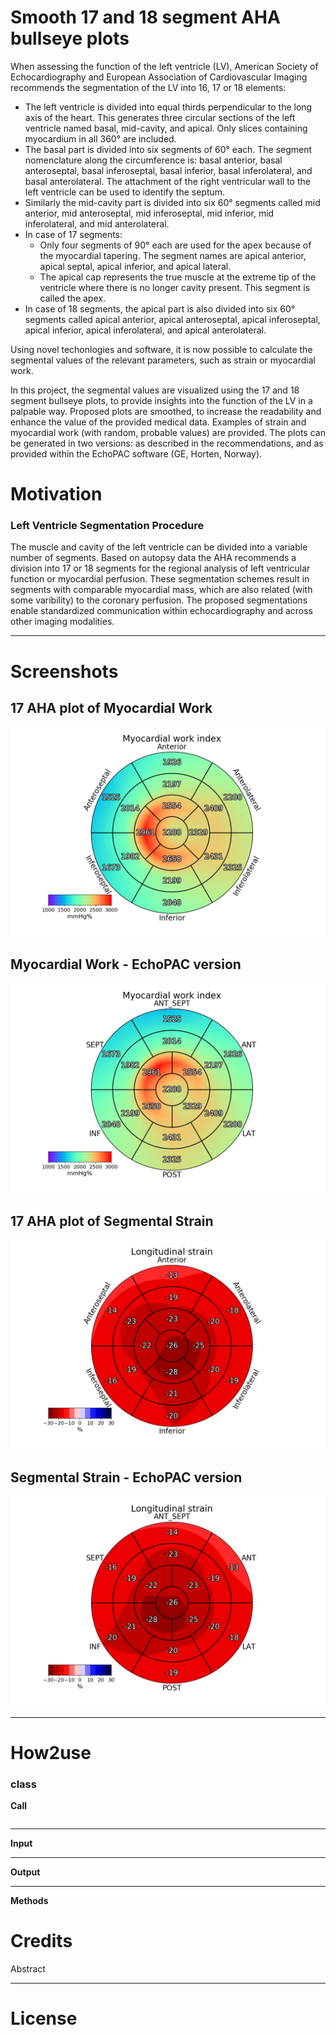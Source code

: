 # Smooth 17 and 18 segment AHA bullseye plots
When assessing the function of the left ventricle (LV), American Society of Echocardiography and European Association of 
Cardiovascular Imaging recommends the segmentation of the LV into 16, 17 or 18 elements:

* The left ventricle is divided into equal thirds perpendicular to the long axis of the heart. This generates three 
circular sections of the left ventricle named basal, mid-cavity, and apical. Only slices containing myocardium 
in all 360° are included.
* The basal part is divided into six segments of 60° each. The segment nomenclature along the circumference is: 
basal anterior, basal anteroseptal, basal inferoseptal, basal inferior, basal inferolateral, and basal anterolateral. 
The attachment of the right ventricular wall to the left ventricle can be used to identify the septum.
* Similarly the mid-cavity part is divided into six 60° segments called mid anterior, mid anteroseptal, 
mid inferoseptal, mid inferior, mid inferolateral, and mid anterolateral.
* In case of 17 segments:
    * Only four segments of 90° each are used for the apex because of the myocardial tapering. The segment names are 
apical anterior, apical septal, apical inferior, and apical lateral.
    * The apical cap represents the true muscle at the extreme tip of the ventricle where there is no longer cavity present.
 This segment is called the apex.
* In case of 18 segments, the apical part is also divided into six 60° segments called apical anterior, apical 
anteroseptal, apical inferoseptal, apical inferior, apical inferolateral, and apical anterolateral.
 
Using novel techonlogies and software, it is 
now possible to calculate the segmental values of the relevant parameters, such as strain or myocardial work.


In this project, the segmental values are visualized using the 17 and 18 segment bullseye plots, to provide insights
into the function of the LV in a palpable way. Proposed plots are smoothed, to increase the readability and enhance the
value of the provided medical data. Examples of strain and myocardial work (with random, probable values) are provided. 
The plots can be generated in two versions: as described in the recommendations, and as provided within the EchoPAC 
software (GE, Horten, Norway).

# Motivation
### Left Ventricle Segmentation Procedure

The muscle and cavity of the left ventricle can be divided into a variable number of segments. Based on autopsy data 
the AHA recommends a division into 17 or 18 segments for the regional analysis of left ventricular function or 
myocardial perfusion. These segmentation schemes result in segments with comparable myocardial mass, which are
also related (with some varibility) to the coronary perfusion. The proposed segmentations enable standardized 
communication within echocardiography and across other imaging modalities.

---
# Screenshots
## 17 AHA plot of Myocardial Work
![smooth plots](images/17_AHA_MW.png "17 AHA plot of Myocardial Work")

## Myocardial Work - EchoPAC version
![smooth plots](images/17_AHA_Echo_MW.png "Myocardial Work - Echopac version")

## 17 AHA plot of Segmental Strain
![smooth plots](images/17_AHA_strain.png "17 AHA plot of Segmental Strain")

## Segmental Strain - EchoPAC version
![smooth plots](images/17_AHA_Echo_strain.png "Segmental Strain - Echopac version")

---
# How2use

### class

**Call**
```python
```

---
**Input**

---
**Output** 

---
**Methods**


# Credits
Abstract

---
# License
